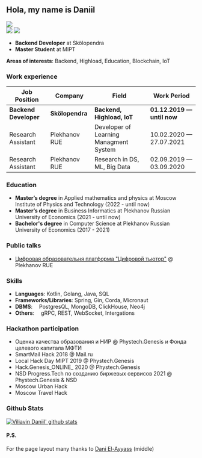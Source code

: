 ## Hola, my name is Daniil

![](https://komarev.com/ghpvc/?username=we2beast&color=green)<br>
![](https://img.shields.io/github/followers/we2beast?style=social)
![](https://img.shields.io/github/stars/we2beast?style=social)


- **Backend Developer** at Skölopendra
- **Master Student** at MIPT

**Areas of interests**: Backend, Highload, Education, Blockchain, IoT

### Work experience
| Job Position          | Company        | Field                                     | Work Period                |
| --------------------- | -------------- | ----------------------------------------- | -------------------------- |
| **Backend Developer** | **Skölopendra**| **Backend, Highload, IoT**                | **01.12.2019 — until now** |
| Research Assistant    | Plekhanov RUE  | Developer of Learning Managment System    | 10.02.2020 — 27.07.2021    |
| Research Assistant    | Plekhanov RUE  | Research in DS, ML, Big Data              | 02.09.2019 — 03.09.2020    |

### Education
- **Master’s degree** in Applied mathematics and physics at Moscow Institute of Physics and Technology (2022 - until now)
- **Master’s degree** in Business Informatics at Plekhanov Russian University of Economics (2021 - until now)
- **Bachelor's degree** in Computer Science at Plekhanov Russian University of Economics (2017 - 2021)<br>

### Public talks
- [Цифровая образовательня платформа "Цифровой тьютор"](https://youtu.be/sWmAu9VY9ug?t=4223) @ Plekhanov RUE

### Skills
- **Languages**:            Kotlin, Golang, Java, SQL
- **Frameworks/Libraries**: Spring, Gin, Corda, Micronaut
- **DBMS**:                 PostgresQL, MongoDB, ClickHouse, Neo4j
- **Others**:               gRPC, REST, WebSocket, Intergations

### Hackathon participation
- Оценка качества образования и НИР @ Phystech.Genesis и Фонда целевого капитала МФТИ
- SmartMail Hack 2018 @ Mail.ru
- Local Hack Day MIPT 2019 @ Phystech.Genesis
- Hack.Genesis_ONLINE_ 2020 @ Phystech.Genesis
- NSD Progress.Tech по созданию биржевых сервисов 2021 @ Phystech.Genesis & NSD
- Moscow Urban Hack
- Moscow Travel Hack

### Github Stats
[![Viliavin Daniil' github stats](https://github-readme-stats.vercel.app/api?username=we2beast&show_icons=true&theme=dark)](https://github.com/anuraghazra/github-readme-stats)

#### P.S.
For the page layout many thanks to [Dani El-Ayyass](https://github.com/dayyass) (middle)
